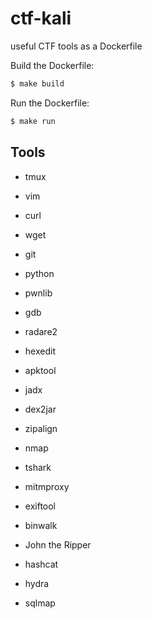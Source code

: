 # ctf-kali
useful CTF tools as a Dockerfile

Build the Dockerfile:
```bash
$ make build
```

Run the Dockerfile:
```bash
$ make run
```

## Tools
- tmux
- vim
- curl
- wget
- git
- python

- pwnlib

- gdb
- radare2
- hexedit

- apktool
- jadx
- dex2jar
- zipalign

- nmap
- tshark
- mitmproxy

- exiftool
- binwalk

- John the Ripper
- hashcat
- hydra

- sqlmap
